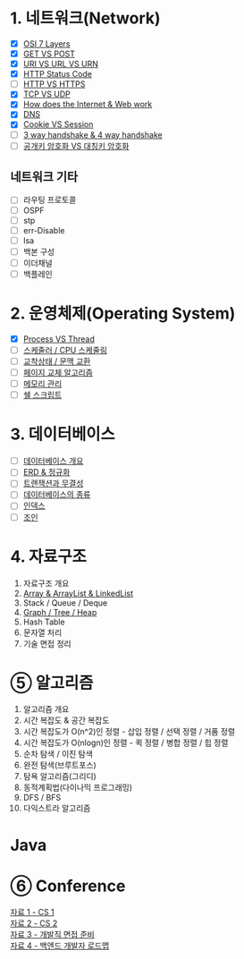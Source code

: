 # 1. 네트워크(Network) 
- [X] [OSI 7 Layers]() 
- [X] [GET VS POST]()
- [X] [URI VS URL VS URN]()
- [X] [HTTP Status Code]()
- [ ] [HTTP VS HTTPS](https://github.com/blackhoal/CS-Study/blob/main/Network/HTTP%20VS%20HTTPS.md)
- [X] [TCP VS UDP]() 
- [X] [How does the Internet & Web work]()
- [X] [DNS]()
- [X] [Cookie VS Session]()
- [ ] [3 way handshake & 4 way handshake](https://github.com/blackhoal/CS-Study/blob/main/Network/3-way%264-Way-Handshake.md)
- [ ] [공개키 암호화 VS 대칭키 암호화]() 

## 네트워크 기타  
- [ ] 라우팅 프로토콜
- [ ] OSPF
- [ ] stp
- [ ] err-Disable
- [ ] lsa
- [ ] 백본 구성
- [ ] 이더채널
- [ ] 백플레인
#

# 2. 운영체제(Operating System)
- [X] [Process VS Thread]()
- [ ] [스케줄러 / CPU 스케줄링]()
- [ ] [교착상태 / 문맥 교환]()
- [ ] [페이지 교체 알고리즘]()
- [ ] [메모리 관리]()
- [ ] [쉘 스크립트]()
#
 
# 3. 데이터베이스
- [ ] [데이터베이스 개요]()
- [ ] [ERD & 정규화]()
- [ ] [트랜잭션과 무결성]()
- [ ] [데이터베이스의 종류]()
- [ ] [인덱스]()
- [ ] [조인]()
#

# 4. 자료구조
1. 자료구조 개요  
2. [Array & ArrayList & LinkedList](https://github.com/blackhoal/Study/blob/main/Coding%20Test/Theory/1.%20Array%20%26%20ArrayList%20%26%20LinkedList.md)
3. Stack / Queue / Deque  
4. [Graph / Tree / Heap](https://github.com/blackhoal/Study/blob/main/Coding%20Test/Theory/4.%20Graph%20%26Tree%20%26%20Heap.md)  
5. Hash Table
6. 문자열 처리  
7. 기술 면접 정리
# 
 
# ⑤ 알고리즘
01. 알고리즘 개요
02. 시간 복잡도 & 공간 복잡도
03. 시간 복잡도가 O(n^2)인 정렬 - 삽입 정렬 / 선택 정렬 / 거품 정렬
04. 시간 복잡도가 O(nlogn)인 정렬 - 퀵 정렬 / 병합 정렬 / 힙 정렬
05. 순차 탐색 / 이진 탐색
06. 완전 탐색(브루트포스)
07. 탐욕 알고리즘(그리디)
08. 동적계획법(다이나믹 프로그래밍)
09. DFS / BFS
10. 다익스트라 알고리즘
#
  
# Java

# ⑥ Conference
[자료 1 - CS 1](https://github.com/JaeYeopHan/Interview_Question_for_Beginner)  
[자료 2 - CS 2](https://gyoogle.dev/blog/)  
[자료 3 - 개발직 면접 준비](https://www.notion.so/Guide-b0c0d2c343f24ba5bb274e21630117b2#f31d028355474f3eba3c3039755fc9ee)  
[자료 4 - 백엔드 개발자 로드맵](https://roadmap.sh/backend)  
